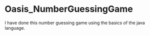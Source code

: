 # Oasis_NumberGuessingGame
I have done this number guessing game using the basics of the java language.

